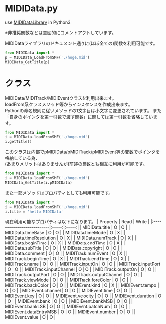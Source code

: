 # MIDIData.py
use [MIDIDataLibrary](https://openmidiproject.opal.ne.jp/MIDIDataLibrary.html) in Python3

※非推奨関数などは意図的にコメントアウトしています。  

MIDIDataライブラリのドキュメント通りに(ほぼ全ての)関数を利用可能です。
```python
from MIDIData import *
p = MIDIData_LoadFromSMF('./hoge.mid')
MIDIData_GetTitle(p)
```

# クラス
MIDIData/MIDITrack/MIDIEventクラスを利用出来ます。  
loadFrom系クラスメソッド等からインスタンスを作成出来ます。  
Pythonの命名規則に従いメソッドの1文字目は小文字に変更されています。
また「自身のポインタを第一引数で渡す関数」に関しては第一引数を省略しています。
```python
from MIDIData import *
i = MIDIData.loadFromSMF('./hoge.mid')
i.getTitle()
```
このクラスは内部でpMIDIData/pMIDITrack/pMIDIEvent等の変数でポインタを格納している為、  
(あまりメリットはありませんが)前述の関数とも相互に利用が可能です。
```python
from MIDIData import *
i = MIDIData.loadFromSMF('./hoge.mid')
MIDIData_GetTitle(i.pMIDIData)
```
また一部メソッドはプロパティとしても利用可能です。
```python
from MIDIData import *
i = MIDIData.loadFromSMF('./hoge.mid')
i.title = 'hello MIDIData'
```
現在利用可能なプロパティは以下になります。
| Property					| Read	| Write	|
|:--------------------------|:-----:|:-----:|
| MIDIData.title			| O		| O     |
| MIDIData.timeBase			| O		| O     |
| MIDIData.timeMode			| O		| X     |
| MIDIData.timeResolution	| O		| X		|
| MIDIData.numTrack			| O		| X		|
| MIDIData.beginTime		| O		| X		|
| MIDIData.endTime			| O		| X		|
| MIDIData.subTitle			| O		| O		|
| MIDIData.copyright		| O		| O		|
| MIDIData.comment			| O		| O		|
| MIDITrack.numEvent		| O		| X		|
| MIDITrack.beginTime		| O		| X		|
| MIDITrack.endTime			| O		| X		|
| MIDITrack.name			| O		| O		|
| MIDITrack.inputOn			| O		| O		|
| MIDITrack.inputPort		| O		| O		|
| MIDITrack.inputChannel	| O		| O		|
| MIDITrack.outputOn		| O		| O		|
| MIDITrack.outputPort		| O		| O		|
| MIDITrack.outputChannel	| O		| O		|
| MIDITrack.viewMode		| O		| O		|
| MIDITrack.foreColor		| O		| O		|
| MIDITrack.backColor		| O		| O		|
| MIDIEvent.kind			| O		| X		|
| MIDIEvent.tempo			| O		| O		|
| MIDIEvent.channel			| O		| O		|
| MIDIEvent.time			| O		| O		|
| MIDIEvent.key				| O		| O		|
| MIDIEvent.velocity		| O		| O		|
| MIDIEvent.duration		| O		| O		|
| MIDIEvent.bank			| O		| O		|
| MIDIEvent.bankMSB			| O		| O		|
| MIDIEvent.bankLSB			| O		| O		|
| MIDIEvent.patchNum		| O		| O		|
| MIDIEvent.dataEntryMSB	| O		| O		|
| MIDIEvent.number			| O		| O		|
| MIDIEvent.value			| O		| O		|
